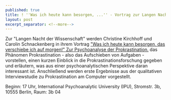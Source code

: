 ```yaml
---
published: true
title: ! ''Was ich heute kann besorgen, ...'' - Vortrag zur Langen Nacht der Wissenschaft
layout: post
excerpt_separator: <!--more-->
---
```


Zur "Langen Nacht der Wissenschaft" werden Christine Kirchhoff und Carolin Schnackenberg in ihrem Vortrag
["Was ich heute kann besorgen, das verschiebe ich auf morgen!" Zur Psychoanalyse der Prokrastination.](http://www.langenachtderwissenschaften.de/startseite.html?rs=120&goto=rs_120&history_state=3&typ=push) das Phänomen Prokrastination - also das Aufschieben von Aufgaben - vorstellen, einen kurzen Einblick in die Prokrastinationsforschung gegeben und erläutern, was aus einer psychoanalytischen Perspektive daran interessant ist. Anschließend werden erste Ergebnisse aus der qualitativen Interviewstudie zu Prokrastination am Computer vorgestellt.

Beginn: 17 Uhr, International Psychoanalytic University (IPU), Stromstr. 3b, 10555 Berlin, Raum: 3b 04
<!--more-->
